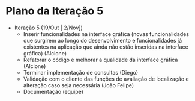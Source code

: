 # Plano da Iteração 5 #

  * Iteração 5 (19/Out | 2/Nov])
    * Inserir funcionalidades na interface gráfica (novas funcionalidades que surgirem ao longo do desenvolvimento e funcionalidades já existentes na aplicação que ainda não estão inseridas na interface gráfica) (Alcione)
    * Refatorar o código e melhorar a qualidade da interface gráfica (Alcione)
    * Terminar implementação de consultas (Diego)
    * Validação com o cliente das funções de avaliação de localização e alteração caso seja necessária (João Felipe)
    * Documentação (equipe)


